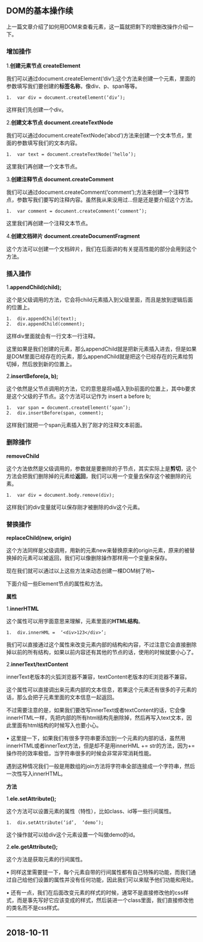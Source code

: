 ## DOM的基本操作续

上一篇文章介绍了如何用DOM来查看元素，这一篇就把剩下的增删改操作介绍一下。

### 增加操作

1.**创建元素节点 createElement**

我们可以通过document.createElement(‘div’);这个方法来创建一个元素，里面的参数填写我们要创建的**标签名称**，像div、p、span等等。
  
`1.  var div = document.createElement(‘div’);`

这样我们先创建一个div。

2.**创建文本节点 document.createTextNode**

我们可以通过document.createTextNode(‘abcd’)方法来创建一个文本节点，里面的参数填写我们的文本内容。

`1.  var text = document.createTextNode(‘hello’);`

这里我们再创建一个文本节点。

3.**创建注释节点 document.createComment**

我们可以通过document.createComment(‘comment’);方法来创建一个注释节点，参数写我们要写的注释内容。虽然我从来没用过…但是还是要介绍这个方法。

`1.  var comment = document.createComment(‘comment’);`

这里我们再创建一个注释文本节点。

4.**创建文档碎片 document.createDocumentFragment**

这个方法可以创建一个文档碎片，我们在后面讲的有关提高性能的部分会用到这个方法。

### 插入操作

1.**appendChild(child);**

这个是父级调用的方法，它会将child元素插入到父级里面，而且是放到逻辑后面的位置上。

```
1.  div.appendChild(text);  
2.  div.appendChild(comment);  
```

这样div里面就会有一行文本一行注释。

这里如果是我们创建的元素，那么appendChild就是把新元素插入进去，但是如果是DOM里面已经存在的元素，那么appendChild就是把这个已经存在的元素给剪切掉，然后放到新的位置上。

2.**insertBefore(a, b);**

这个依然是父节点调用的方法，它的意思是将a插入到b前面的位置上，其中b要求是这个父级的子节点。这个方法可以记作为 insert a before b;

```
1.  var span = document.createElement(‘span’);  
2.  div.insertBefore(span, comment);  
```

这样我们就把一个span元素插入到了刚才的注释文本前面。

### 删除操作

**removeChild**

这个方法依然是父级调用的，参数就是要删除的子节点，其实实际上是**剪切**，这个方法会把我们删除掉的元素给**返回**，我们可以用一个变量去保存这个被删除的元素。
  
`1.  var div = document.body.remove(div);`

这样我们的div变量就可以保存刚才被删除的div这个元素。

### 替换操作

**replaceChild(new, origin)**

这个方法同样是父级调用，用新的元素new来替换原来的origin元素，原来的被替换掉的元素可以被返回，我们可以像删除操作那样用一个变量来保存。

现在我们就可以通过以上这些方法来动态创建一棵DOM树了哟~

下面介绍一些Element节点的属性和方法。

**属性**

1.**innerHTML**

这个属性可以用字面意思来理解，元素里面的**HTML结构**。
  
`1.  div.innerHML =  ‘<div>123</div>’;`

我们可以直接通过这个属性来改变元素内部的结构和内容，不过注意它会直接删除掉以前的所有结构，如果以前内容还有其他的节点的话，使用的时候就要小心了。

2.**innerText/textContent**

innerText老版本的火狐浏览器不兼容，textContent老版本的IE浏览器不兼容。

这个属性可以直接调出来元素内部的文本信息，若果这个元素还有很多的子元素的话，那么会把子元素里面的文本信息一起返回。

不过需要注意的是，如果我们要改写innerText或者textContent的话，它会像innerHTML一样，先把内部的所有html结构先删除掉，然后再写入text文本，因此里面有html结构的时候写入也要小心。

• 这里提一下，如果我们有很多字符串要添加到一个元素的内部的话，虽然用innerHTML或者innerText方法，但是却不是用innerHML += str的方法，因为+=操作符的效率极低，当字符串很多的时候会非常非常消耗性能。

遇到这种情况我们一般是用数组的join方法将字符串全部连接成一个字符串，然后一次性写入innerHTML。

**方法**

1.**ele.setAttribute();**

这个方法可以设置元素的属性（特性），比如class、id等一些行间属性。

`1.  div.setAttribute(‘id’,  ‘demo’);`

这个操作就可以给div这个元素设置一个叫做demo的id。

2.**ele.getAttribute();**

这个方法是获取元素的行间属性。

• 同样这里需要提一下，每个元素自带的行间属性都有自己特殊的功能，而我们通过自己给他们设置的属性并没有任何功能，因此我们可以来赋予他们功能和用处。

• 还有一点，我们在后面改变元素的样式的时候，通常不是直接修改他的css样式，而是事先写好它应该变成的样式，然后装进一个class里面，我们直接修改他的类名而不是css样式。

---

## 2018-10-11